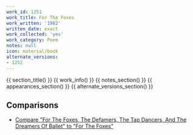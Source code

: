 ```yaml
---
work_id: 1251
work_title: For The Foxes
work_written: '1982'
written_date: exact
work_collected: 'yes'
work_category: Poem
notes: null
icon: material/book
alternate_versions:
- 1252
---
```


{{ section_title() }}
{{ work_info() }}
{{ notes_section() }}
{{ appearances_section() }}
{{ alternate_versions_section() }}
## Comparisons
- [Compare "For The Foxes, The Defamers, The Tap Dancers, And The Dreamers Of Ballet" to "For The Foxes"](https://bukowski.net/comparisons/for_the_foxes.php)